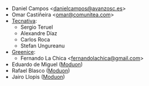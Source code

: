 - Daniel Campos \<<danielcampos@avanzosc.es>\>
- Omar Castiñeira \<<omar@comunitea.com>\>
- [Tecnativa](https://www.tecnativa.com):
  - Sergio Teruel
  - Alexandre Díaz
  - Carlos Roca
  - Stefan Ungureanu
- [Greenice](https://www.greenice.com):
  - Fernando La Chica \<<fernandolachica@gmail.com>\>
- Eduardo de Miguel ([Moduon](https://www.moduon.team/))
- Rafael Blasco ([Moduon](https://www.moduon.team/))
- Jairo Llopis ([Moduon](https://www.moduon.team/))
